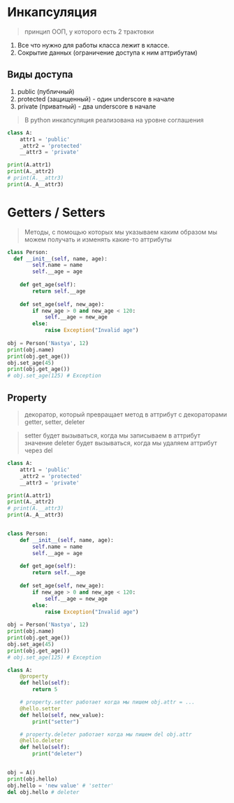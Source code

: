 # Инкапсуляция
> принцип ООП, у которого есть 2 трактовки
1. Все что нужно для работы класса лежит в классе.
2. Сокрытие данных (ограничение доступа к ним аттрибутам)

## Виды доступа
1. public (публичный)
2. protected (защищенный) - один underscore в начале
3. private (приватный) - два underscore в начале

> В python инкапсуляция реализована на уровне соглашения
```py
class A:
    attr1 = 'public'
    _attr2 = 'protected'
    __attr3 = 'private'

print(A.attr1)
print(A._attr2)
# print(A.__attr3)  
print(A._A__attr3)  
```
# Getters / Setters
> Методы, с помощью которых мы указываем каким образом мы можем получать и изменять какие-то аттрибуты

```py
class Person:
  def __init__(self, name, age):
        self.name = name
        self.__age = age
    
    def get_age(self):
        return self.__age
    
    def set_age(self, new_age):
        if new_age > 0 and new_age < 120:
            self.__age = new_age
        else:
            raise Exception("Invalid age")
        
obj = Person('Nastya', 12)
print(obj.name)
print(obj.get_age())
obj.set_age(45)
print(obj.get_age())
# obj.set_age(125) # Exception  
```


## Property
> декоратор, который превращает метод в аттрибут с декораторами getter, setter, deleter

> setter будет вызываться, когда мы записываем в аттрибут значение
> deleter будет вызываться, когда мы удаляем аттрибут через del
```py
class A:
    attr1 = 'public'
    _attr2 = 'protected'
    __attr3 = 'private'

print(A.attr1)
print(A._attr2)
# print(A.__attr3)  
print(A._A__attr3)  


class Person:
    def __init__(self, name, age):
        self.name = name
        self.__age = age
    
    def get_age(self):
        return self.__age
    
    def set_age(self, new_age):
        if new_age > 0 and new_age < 120:
            self.__age = new_age
        else:
            raise Exception("Invalid age")
        
obj = Person('Nastya', 12)
print(obj.name)
print(obj.get_age())
obj.set_age(45)
print(obj.get_age())
# obj.set_age(125) # Exception  

class A:
    @property
    def hello(self):
        return 5

    # property.setter работает когда мы пишем obj.attr = ...
    @hello.setter
    def hello(self, new_value):
        print("setter")

    # property.deleter работает когда мы пишем del obj.attr
    @hello.deleter
    def hello(self):
        print("deleter")


obj = A()
print(obj.hello)
obj.hello = 'new value' # 'setter'
del obj.hello # deleter
```

